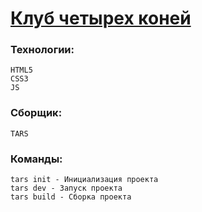 # [Клуб четырех коней](https://283arni.github.io/yandex-test/)

### Технологии:
```
HTML5
CSS3
JS
```

### Сборщик:
```
TARS
```
### Команды:
```
tars init - Инициализация проекта
tars dev - Запуск проекта
tars build - Сборка проекта
```
